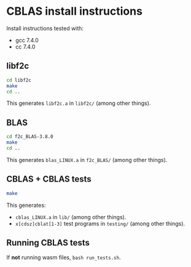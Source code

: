 # CBLAS install instructions

Install instructions tested with:

* gcc 7.4.0
* cc 7.4.0

## libf2c

```bash
cd libf2c
make
cd ..
```

This generates `libf2c.a` in `libf2c/` (among other things).

## BLAS

```bash
cd f2c_BLAS-3.8.0
make
cd ..
```

This generates `blas_LINUX.a` in `f2c_BLAS/` (among other things).

## CBLAS + CBLAS tests

```bash
make
```

This generates:

* `cblas_LINUX.a` in `lib/` (among other things).
* `x[cdsz]cblat[1-3]` test programs in `testing/` (among other things).

## Running CBLAS tests

If **not** running wasm files, `bash run_tests.sh`.
